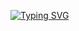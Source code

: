 [![Typing SVG](https://readme-typing-svg.demolab.com?font=Nabla&size=60&pause=1000&multiline=true&width=750&height=75&lines=Hello%2C+I'm+Arman+%F0%9F%8C%9A)](https://git.io/typing-svg)
